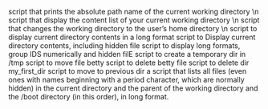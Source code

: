 script that prints the absolute path name of the current working directory \n
script that display the content list of your current working directory \n
script that changes the working directory to the user’s home directory \n
script to display current directory contents in a long format 
script to Display current directory contents, including hidden file
script to display long formats, group IDS numerically and hidden filE
script to create a temporary dir in /tmp
script to move file betty
script to delete betty file
script to delete dir my_first_dir
script to move to previous dir
a script that lists all files (even ones with names beginning with a period character, which are normally hidden) in the current directory and the parent of the working directory and the /boot directory (in this order), in long format.
